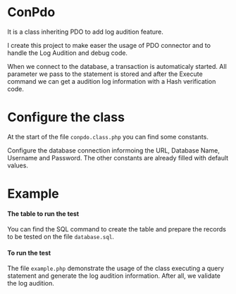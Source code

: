 # ConPdo

It is a class inheriting PDO to add log audition feature.

I create this project to make easer the usage of PDO connector and to handle the Log Audition and debug code.

When we connect to the database, a transaction is automaticaly started. All parameter we pass to the statement is stored and after the Execute command we can get a audition log information with a Hash verification code.


# Configure the class

At the start of the file ```conpdo.class.php``` you can find some constants.

Configure the database connection informoing the URL, Database Name, Username and Password. The other constants are already filled with default values.
 
 
# Example

#### The table to run the test

You can find the SQL command to create the table and prepare the records to be tested on the file ```database.sql```.


#### To run the test

The file ```example.php``` demonstrate the usage of the class executing a query statement and generate the log audition information. After all, we validate the log audition.
